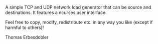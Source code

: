 A simple TCP and UDP network load generator that can be source and destinations.
It features a ncurses user interface.

Feel free to copy, modify, redistribute etc. in any way you like (except if
harmful to others)!

Thomas Erbesdobler
